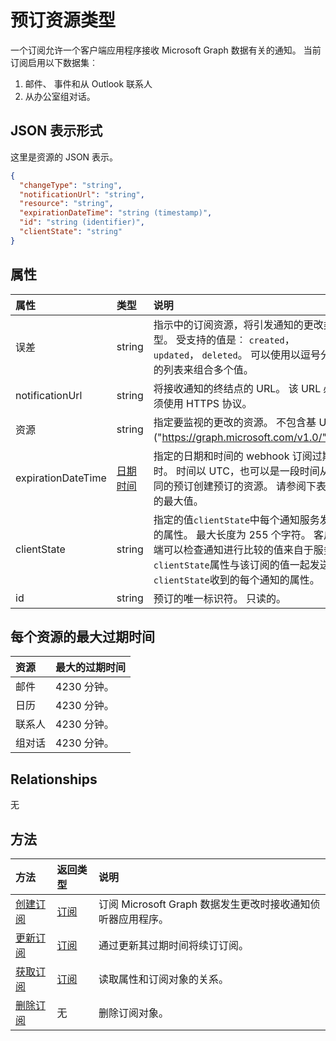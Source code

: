 # <a name="subscription-resource-type"></a>预订资源类型
一个订阅允许一个客户端应用程序接收 Microsoft Graph 数据有关的通知。 当前订阅启用以下数据集︰

1. 邮件、 事件和从 Outlook 联系人
1. 从办公室组对话。


## <a name="json-representation"></a>JSON 表示形式

这里是资源的 JSON 表示。

<!-- {
  "blockType": "resource",
  "optionalProperties": [

  ],
  "@odata.type": "microsoft.graph.subscription"
}-->

```json
{
  "changeType": "string",
  "notificationUrl": "string",
  "resource": "string",
  "expirationDateTime": "string (timestamp)",
  "id": "string (identifier)",
  "clientState": "string"
}

```
## <a name="properties"></a>属性
| 属性     | 类型   |说明|
|:---------------|:--------|:----------|
|误差|string|指示中的订阅资源，将引发通知的更改类型。 受支持的值是︰ `created`， `updated`， `deleted`。 可以使用以逗号分隔的列表来组合多个值。|
|notificationUrl|string|将接收通知的终结点的 URL。 该 URL 必须使用 HTTPS 协议。|
|资源|string|指定要监视的更改的资源。 不包含基 URL ("https://graph.microsoft.com/v1.0/")。|
|expirationDateTime|[日期时间](http://tools.ietf.org/html/rfc3339)|指定的日期和时间的 webhook 订阅过期时。 时间以 UTC，也可以是一段时间从不同的预订创建预订的资源。  请参阅下表中的最大值。|
|clientState|string|指定的值`clientState`中每个通知服务发送的属性。 最大长度为 255 个字符。 客户端可以检查通知进行比较的值来自于服务`clientState`属性与该订阅的值一起发送`clientState`收到的每个通知的属性。|
|id|string|预订的唯一标识符。 只读的。|

## <a name="maximum-expiration-times-per-resource"></a>每个资源的最大过期时间
| 资源 | 最大的过期时间 |
|:---------------------|:--------------------|
|邮件| 4230 分钟。|
|日历| 4230 分钟。|
|联系人| 4230 分钟。|
|组对话| 4230 分钟。|

## <a name="relationships"></a>Relationships
无


## <a name="methods"></a>方法

| 方法           | 返回类型    |说明|
|:---------------|:--------|:----------|
|[创建订阅](../api/subscription_post_subscriptions.md) | [订阅](subscription.md) |订阅 Microsoft Graph 数据发生更改时接收通知侦听器应用程序。|
|[更新订阅](../api/subscription_update.md) | [订阅](subscription.md) |通过更新其过期时间将续订订阅。|
|[获取订阅](../api/subscription_get.md) | [订阅](subscription.md) |读取属性和订阅对象的关系。|
|[删除订阅](../api/subscription_delete.md) | 无 |删除订阅对象。|

<!-- uuid: 8fcb5dbc-d5aa-4681-8e31-b001d5168d79
2015-10-25 14:57:30 UTC -->
<!-- {
  "type": "#page.annotation",
  "description": "subscription resource",
  "keywords": "",
  "section": "documentation",
  "tocPath": ""
}-->
